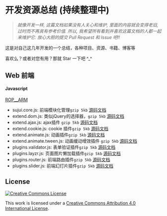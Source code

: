 开发资源总结 (持续整理中)
=====================



> *就像开发一样, 这篇文档如果没有人关心和维护, 里面的内容就会变得老旧, 过时而不再具有参考价值. 所以, 我希望所有看到并喜欢这篇文档的人都一起来维护它. 放心大胆的提交 Pull Request 和 Issue 吧!!*

这是对自己这几年开发的一个总结，各种项目、资源、书籍、博客等

喜欢么？或者对您有用？那就 Star 一下吧 ^_^


## Web 前端

#### Javascript

[ROP__ARM](#ROP_ARM)

+ sujui.core.js: 前端模块化管理`gzip 5kb` [源码](./src/sujui.core.js)[文档](./doc/sujui.core.md)
+ extend.dom.js:  类似jQuery的选择器，`gzip 5kb` [源码](./src/sujui.dom.js)[文档](./doc/sujui.dom.md)
+ extend.ajax.js: ajax插件 `gzip 5kb` [源码](./src/sujui.ajax.js)[文档](./doc/sujui.ajax.md)
+ extend.cookie.js: cookie 插件`gzip 5kb` [源码](./src/sujui.cookie.js)[文档](./doc/sujui.cookie.md)
+ extend.animate.js: 动画插件`gzip 5kb` [源码](./src/sujui.animate.js)[文档](./doc/sujui.animate.md)
+ extend.animate.tween.js: 动画缓动增效插件 `gzip 5kb` [源码](./src/sujui.animate.tween.js)[文档](./doc/sujui.animate.tween.md)
+ plugins.validator.js: 表单验证插件`gzip 5kb` [源码](./src/sujui.validator.js)[文档](./doc/sujui.validator.md)
+ plugins.layzr.js: 页面图片懒加载插件`gzip 5kb` [源码](./src/sujui.layzr.js)[文档](./doc/sujui.layzr.md)
+ plugins.router.js: 前端路由插件`gzip 5kb` [源码](./src/sujui.router.js)[文档](./doc/sujui.router.md)
+ plugins.slider.js: 前端幻灯片插件`gzip 5kb` [源码](./src/sujui.slider.js)[文档](./doc/sujui.slider.md)



## License

[![Creative Commons License](http://i.creativecommons.org/l/by/4.0/88x31.png)](http://creativecommons.org/licenses/by/4.0/)

This work is licensed under a [Creative Commons Attribution 4.0 International License](http://creativecommons.org/licenses/by/4.0/).


